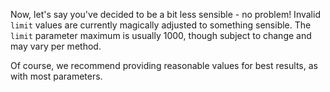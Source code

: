 Now, let's say you've decided to be a bit less sensible - no problem! Invalid `limit` values are currently magically adjusted to something sensible. The `limit` parameter maximum is usually 1000, though subject to change and may vary per method. 

Of course, we recommend providing reasonable values for best results, as with most parameters.
